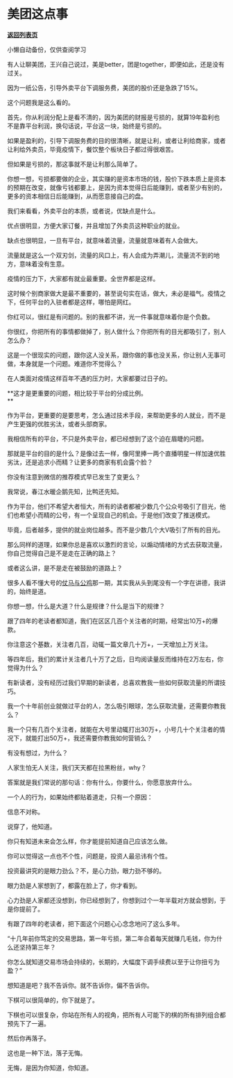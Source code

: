 # 美团这点事

[**返回列表页**](/gzh/记忆承载3)

小懒自动备份，仅供查阅学习

有人让聊美团，王兴自己说过，美是better，团是together，即便如此，还是没有过关。

  

因为一纸公告，引导外卖平台下调服务费，美团的股价还是急跌了15%。  

  

这个问题我是这么看的。  

  

首先，你从利润分配上是看不清的，因为美团的财报是亏损的，就算19年盈利也不是靠平台利润，换句话说，平台这一块，始终是亏损的。  

  

如果是盈利的，引导下调服务费的目的很清晰，就是让利，或者让利给商家，或者让利给外卖员，毕竟疫情下，餐饮整个板块日子都过得很艰苦。

  

但如果是亏损的，那这事就不是让利那么简单了。  

  

你想一想，亏损都要做的企业，其实赚的是资本市场的钱，股价下跌本质上是资本的预期在改变，就像亏钱都要上，是因为资本觉得日后能赚到，或者至少有别的，更多的资本相信日后能赚到，从而愿意接自己的盘。  

  

我们来看看，外卖平台的本质，或者说，优缺点是什么。

  

优点很明显，方便大家订餐，并且增加了外卖员这种职业的就业。

缺点也很明显，一旦有平台，就意味着流量，流量就意味着有人会做大。

  

流量就是这么一个双刃剑，流量的风口上，有人会成为弄潮儿，流量流不到的地方，意味着没有生意。  

  

疫情的压力下，大家都有就业最重要。全世界都是这样。

  

这时候个别商家做大是最不重要的，甚至说句实在话，做大，未必是福气。疫情之下，任何平台的入驻者都是这样，哪怕是网红。  

  

你红可以，很红是有问题的。别的我都不讲，光一件事就意味着你是个负数。  

  

你很红，你把所有的事情都做掉了，别人做什么？你把所有的目光都吸引了，别人怎么办？

  

这是一个很现实的问题，跟你这人没关系，跟你做的事也没关系，你让别人无事可做，本身就是一个问题。难道你不觉得么？

  

在人类面对疫情这样百年不遇的压力时，大家都要过日子的。  

  

 **这才是更重要的问题，相比较于平台的分成比例。  
**

  

作为平台，更重要的是要思考，怎么通过技术手段，来帮助更多的人就业，而不是产生更强的优胜劣汰，或者头部商家。  

  

我相信所有的平台，不只是外卖平台，都已经想到了这个迫在眉睫的问题。  

  

那就是平台的目的是什么？是像过去一样，像阿里捧一两个直播明星一样加速优胜劣汰，还是追求小而精？让更多的商家有机会露个脸？

  

你没有注意到微信的推荐模式早已发生了变更么？  

  

我常说，春江水暖企鹅先知，比鸭还先知。

  

作为平台，他们不希望大者恒大，所有的读者都被少数几个公众号吸引了目光，他们也希望小而精的公号，有一个呈现自己的机会。于是他们改变了推送模式。

  

毕竟，后者越多，提供的就业岗位越多。而不是少数几个大V吸引了所有的目光。  

  

那么同样的道理，如果你总是喜欢以激烈的言论，以煽动情绪的方式去获取流量，你自己觉得自己是不是走在正确的路上？  

  

或者这么讲，是不是走在被鼓励的道路上？

  

很多人看不懂大号的[仗马与公鸡](http://mp.weixin.qq.com/s?__biz=MzU0MjYwNDU2Mw==&mid=2247504018&idx=2&sn=37478c1630a084839d1d356a283ef462&chksm=fb1abceecc6d35f8363e7b36645b592a3a29d5ffe234abcc583d0a45d9b4cf00af13f2da77db&scene=21#wechat_redirect)那一期，其实我从头到尾没有一个字在讲德，我讲的，始终是道。  

  

你想一想，什么是大道？什么是规律？什么是当下的规律？  

  

跟了四年的老读者都知道，我们在区区几百个关注者的时期，经常出10万+的爆款。  

  

你注意这个基数，关注者几百，动辄一篇文章几十万+，一天增加上万关注。

  

等四年后，我们的累计关注者几十万了之后，日均阅读量反而维持在2万左右，你觉得为什么？  

  

有新读者，没有经历过我们早期的新读者，总喜欢教我一些如何获取流量的所谓技巧。

  

我一个十年前创业就做过平台的人，怎么吸引眼球，怎么获取流量，还需要你教我么？  

  

我一个只有几百个关注者，就能在大号里动辄打出30万+，小号几十个关注者的情况下，就能打出50万+，我还需要你教我如何营销么？  

  

有没有想过，为什么？

  

人家生怕无人关注，我们天天都在拉黑粉丝，why？

  

答案就是我们常说的那句话：你有什么，你要什么，你愿意放弃什么。

  

一个人的行为，如果始终都贴着道走，只有一个原因：  

  

信息不对称。

  

说穿了，他知道。  

  

你只有知道未来会怎么样，你才能提前知道自己应该怎么做。  

  

你可以觉得这一点也不个性，问题是，投资人最忌讳有个性。

  

投资最讲究的是眼力劲么？不，是心力劲，眼力劲不够的。  

  

眼力劲是人家想到了，都露在脸上了，你才看到。

  

心力劲是人家都还没想到，你已经想到了，你想到过个一年半载对方就会想到，于是你提前了。

  

有跟了四年的老读者，把下面这个问题心心念念地问了这么多年。  

  

“十几年前你笃定的交易思路，第一年亏损，第二年合着每天就赚几毛钱，你为什么还坚持第三年？

  

你怎么就知道交易市场会持续的，长期的，大幅度下调手续费以至于让你扭亏为盈？”

  

想知道是吧？我不告诉你。就不告诉你，偏不告诉你。

  

下棋可以很简单的，你下就是了。

  

下棋也可以很复杂，你站在所有人的视角，把所有人可能下的棋的所有排列组合都预先下了一遍。

  

然后你再落子。

  

这也是一种下法，落子无悔。

  

无悔，是因为你知道，你知道。

